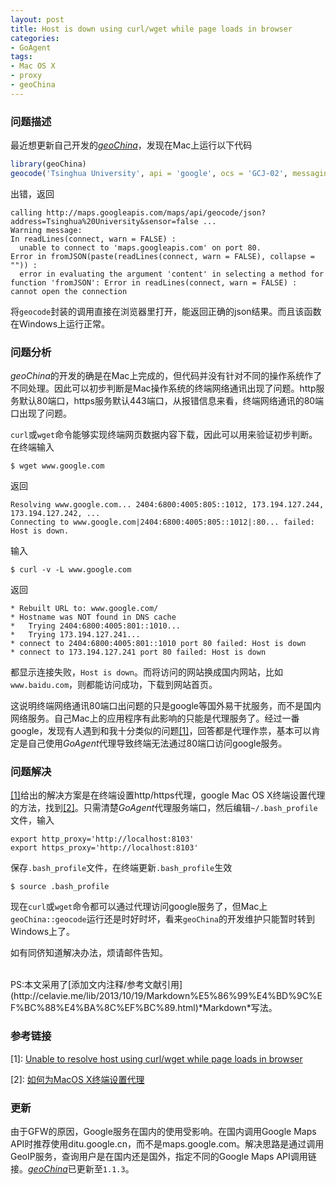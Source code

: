 ```yaml
---
layout: post
title: Host is down using curl/wget while page loads in browser
categories:
- GoAgent
tags:
- Mac OS X
- proxy
- geoChina
---
```

  
### 问题描述
最近想更新自己开发的[*geoChina*](https://github.com/caijun/geoChina)，发现在Mac上运行以下代码

```{.r .numberLines}
library(geoChina)
geocode('Tsinghua University', api = 'google', ocs = 'GCJ-02', messaging = T)
```
出错，返回

```
calling http://maps.googleapis.com/maps/api/geocode/json?address=Tsinghua%20University&sensor=false ...
Warning message:
In readLines(connect, warn = FALSE) :
  unable to connect to 'maps.googleapis.com' on port 80.
Error in fromJSON(paste(readLines(connect, warn = FALSE), collapse = "")) : 
  error in evaluating the argument 'content' in selecting a method for function 'fromJSON': Error in readLines(connect, warn = FALSE) : cannot open the connection
```
将`geocode`封装的调用直接在浏览器里打开，能返回正确的json结果。而且该函数在Windows上运行正常。

### 问题分析
*geoChina*的开发的确是在Mac上完成的，但代码并没有针对不同的操作系统作了不同处理。因此可以初步判断是Mac操作系统的终端网络通讯出现了问题。http服务默认80端口，https服务默认443端口，从报错信息来看，终端网络通讯的80端口出现了问题。

`curl`或`wget`命令能够实现终端网页数据内容下载，因此可以用来验证初步判断。在终端输入

```{.bash}
$ wget www.google.com
```
返回

```
Resolving www.google.com... 2404:6800:4005:805::1012, 173.194.127.244, 173.194.127.242, ...
Connecting to www.google.com|2404:6800:4005:805::1012|:80... failed: Host is down.
```
输入

```{.bash}
$ curl -v -L www.google.com
```
返回

```
* Rebuilt URL to: www.google.com/
* Hostname was NOT found in DNS cache
*   Trying 2404:6800:4005:801::1010...
*   Trying 173.194.127.241...
* connect to 2404:6800:4005:801::1010 port 80 failed: Host is down
* connect to 173.194.127.241 port 80 failed: Host is down
```
都显示连接失败，`Host is down`。而将访问的网站换成国内网站，比如`www.baidu.com`，则都能访问成功，下载到网站首页。

这说明终端网络通讯80端口出问题的只是google等国外易干扰服务，而不是国内网络服务。自己Mac上的应用程序有此影响的只能是代理服务了。经过一番google，发现有人遇到和我十分类似的问题[[1]](#[1])，回答都是代理作祟，基本可以肯定是自己使用*GoAgent*代理导致终端无法通过80端口访问google服务。

### 问题解决
[[1]](#[1])给出的解决方案是在终端设置http/https代理，google Mac OS X终端设置代理的方法，找到[[2]](#[2])。只需清楚*GoAgent*代理服务端口，然后编辑`~/.bash_profile`文件，输入

```{.bash}
export http_proxy='http://localhost:8103'
export https_proxy='http://localhost:8103'
```
保存`.bash_profile`文件，在终端更新`.bash_profile`生效

```{.bash}
$ source .bash_profile
```
现在`curl`或`wget`命令都可以通过代理访问google服务了，但Mac上`geoChina::geocode`运行还是时好时坏，看来`geoChina`的开发维护只能暂时转到Windows上了。

如有同侪知道解决办法，烦请邮件告知。

<br>
PS:本文采用了[添加文内注释/参考文献引用](http://celavie.me/lib/2013/10/19/Markdown%E5%86%99%E4%BD%9C%EF%BC%88%E4%BA%8C%EF%BC%89.html)*Markdown*写法。

### 参考链接
<span id="[1]">[1]</span>: [Unable to resolve host using curl/wget while page loads in browser](http://superuser.com/questions/518297/unable-to-resolve-host-using-curl-wget-while-page-loads-in-browser)

<span id="[2]">[2]</span>: [如何为MacOS X终端设置代理](http://codelife.me/blog/2012/09/02/how-to-set-proxy-for-terminal/)

### 更新
由于GFW的原因，Google服务在国内的使用受影响。在国内调用Google Maps API时推荐使用ditu.google.cn，而不是maps.google.com。解决思路是通过调用GeoIP服务，查询用户是在国内还是国外，指定不同的Google Maps API调用链接。[*geoChina*](https://github.com/caijun/geoChina)已更新至`1.1.3`。